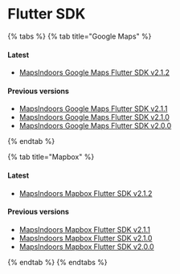 # Flutter SDK

{% tabs %}
{% tab title="Google Maps" %}
#### Latest

* [MapsIndoors Google Maps Flutter SDK v2.1.2](https://pub.dev/documentation/mapsindoors_googlemaps/latest/)

#### Previous versions

* [MapsIndoors Google Maps Flutter SDK v2.1.1](https://pub.dev/documentation/mapsindoors_googlemaps/2.1.1/)
* [MapsIndoors Google Maps Flutter SDK v2.1.0](https://pub.dev/documentation/mapsindoors_googlemaps/2.1.0/)
* [MapsIndoors Google Maps Flutter SDK v2.0.0](https://pub.dev/documentation/mapsindoors_googlemaps/2.0.0/)

{% endtab %}

{% tab title="Mapbox" %}
#### Latest

* [MapsIndoors Mapbox Flutter SDK v2.1.2](https://pub.dev/documentation/mapsindoors_mapbox/latest/)

#### Previous versions

* [MapsIndoors Mapbox Flutter SDK v2.1.1](https://pub.dev/documentation/mapsindoors_mapbox/2.1.1/)
* [MapsIndoors Mapbox Flutter SDK v2.1.0](https://pub.dev/documentation/mapsindoors_mapbox/2.1.0/)
* [MapsIndoors Mapbox Flutter SDK v2.0.0](https://pub.dev/documentation/mapsindoors_mapbox/2.0.0/)

{% endtab %}
{% endtabs %}
